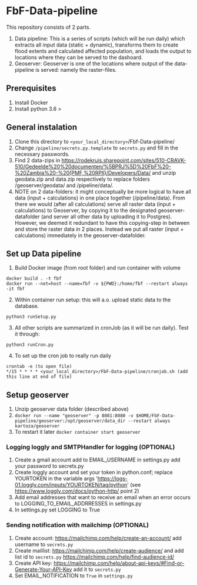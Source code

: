 # FbF-Data-pipeline

This repository consists of 2 parts.

1. Data pipeline: This is a series of scripts (which will be run daily) which extracts all input data (static + dynamic), transforms them to create flood extents and calculated affected population, and loads the output to locations where they can be served to the dashoard.
2. Geoserver: Geoserver is one of the locations where output of the data-pipeline is served: namely the raster-files.

## Prerequisites

1. Install Docker
2. Install python 3.6 >

## General instalation

1. Clone this directory to `<your_local_directory>`/Fbf-Data-pipeline/
2. Change `/pipeline/secrets.py.template` to `secrets.py` and fill in the necessary passwords.
3. Find 2 data-zips in https://rodekruis.sharepoint.com/sites/510-CRAVK-510/Gedeelde%20%20documenten/%5BPRJ%5D%20FbF%20-%20Zambia%20-%20(PMF,%20RPII)/Developers/Data/ and unzip geodata.zip and data.zip respectively to replace folders /geoserver/geodata/ and /pipeline/data/.
4. NOTE on 2 data-folders: it might conceptually be more logical to have all data (input + calculations) in one place together (/pipeline/data). From there we would (after all calculations) serve all raster data (input + calculations) to Geoserver, by copying it to the designated geoserver-datafolder (and server all other data by uploading it to Postgres). However, we deemed it redundant to have this copying-step in between and store the raster data in 2 places. Instead we put all raster (input + calculations) immediately in the geoserver-datafolder.  

## Set up Data pipeline

1. Build Docker image (from root folder) and run container with volume

```
docker build . -t fbf
docker run --net=host --name=fbf -v ${PWD}:/home/fbf --restart always -it fbf

```

2. Within container run setup: this will a.o. upload static data to the database.

```
python3 runSetup.py
```

3. All other scripts are summarized in cronJob (as it will be run daily).  Test it through:

```
python3 runCron.py
```

4. To set up the cron job to really run daily

```
crontab -e (to open file)
*/15 * * * * <your_local_directory>/FbF-Data-pipeline/cronjob.sh (add this line at end of file)
```

## Setup geoserver

1. Unzip geoserver data folder (described above)
2. `docker run --name "geoserver" -p 8081:8080 -v $HOME/FbF-Data-pipeline/geoserver:/opt/geoserver/data_dir --restart always kartoza/geoserver`
3. To restart it later `docker container start geoserver`



### Logging loggly and SMTPHandler for logging (OPTIONAL)
 1. Create a gmail account add to EMAIL_USERNAME in settings.py add your password to secrets.py 
 2. Create loggly account and set your token in python.conf; replace YOURTOKEN in the variable args 'https://logs-01.loggly.com/inputs/YOURTOKEN/tag/python' (see https://www.loggly.com/docs/python-http/ point 2)
 3. Add email addresses that want to receive an email when an error occurs to LOGGING_TO_EMAIL_ADDRRESSES in settings.py 
 4. In settings.py set LOGGING to True

 ### Sending notification with mailchimp (OPTIONAL)
 1. Create account: https://mailchimp.com/help/create-an-account/ add username to `secrets.py` 
 2. Create maillist: https://mailchimp.com/help/create-audience/ and add list id to `secrets.py` https://mailchimp.com/help/find-audience-id/
 3. Create API key:  https://mailchimp.com/help/about-api-keys/#Find-or-Generate-Your-API-Key add it to `secrets.py`
 4. Set EMAIL_NOTIFICATION to `True` in `settings.py`